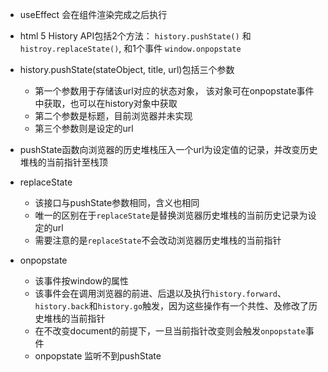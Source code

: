 - useEffect 会在组件渲染完成之后执行

- html 5 History API包括2个方法： `history.pushState()` 和 `histroy.replaceState()`, 和1个事件 `window.onpopstate`

- history.pushState(stateObject, title, url)包括三个参数
  - 第一个参数用于存储该url对应的状态对象， 该对象可在onpopstate事件中获取，也可以在history对象中获取
  - 第二个参数是标题，目前浏览器并未实现
  - 第三个参数则是设定的url
- pushState函数向浏览器的历史堆栈压入一个url为设定值的记录，并改变历史堆栈的当前指针至栈顶
- replaceState
  - 该接口与pushState参数相同，含义也相同
  - 唯一的区别在于`replaceState`是替换浏览器历史堆栈的当前历史记录为设定的url
  - 需要注意的是`replaceState`不会改动浏览器历史堆栈的当前指针
- onpopstate
  - 该事件按window的属性
  - 该事件会在调用浏览器的前进、后退以及执行`history.forward`、`history.back`和`history.go`触发，因为这些操作有一个共性、及修改了历史堆栈的当前指针
  - 在不改变document的前提下，一旦当前指针改变则会触发`onpopstate`事件
  - onpopstate 监听不到pushState

